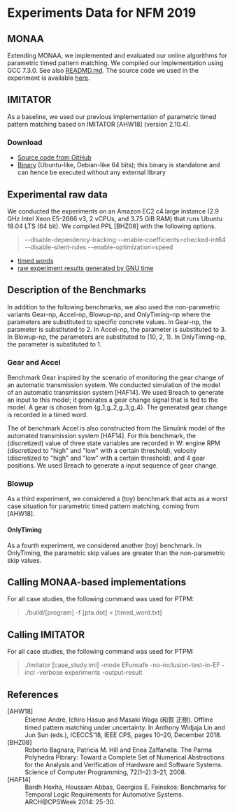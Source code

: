 Experiments Data for NFM 2019
=============================

MONAA
-----

Extending MONAA, we implemented and evaluated our online algorithms for parametric timed pattern matching. We compiled our implementation using GCC 7.3.0. See also [READMD.md](../README.md).
The source code we used in the experiment is available [here](https://github.com/MasWag/monaa/tree/f6189cbf849c8a97f7d8f86e30560f5ab48f9584).


IMITATOR
--------

As a baseline, we used our previous implementation of parametric timed pattern matching based on IMITATOR  [AHW18] (version 2.10.4).

### Download

- [Source code from GitHub](https://github.com/imitator-model-checker/imitator/archive/v2.10.4.tar.gz)
- [Binary](https://github.com/imitator-model-checker/imitator/releases/download/v2.10.4/imitator-v2.10.4-amd64) (Ubuntu-like, Debian-like 64 bits); this binary is standalone and can hence be executed without any external library

Experimental raw data
---------------------

We conducted the experiments on an Amazon EC2 c4.large instance (2.9 GHz Intel Xeon E5-2666 v3, 2 vCPUs, and 3.75 GiB RAM) that runs Ubuntu 18.04 LTS (64 bit).
We compiled PPL [BHZ08] with the following options.

> --disable-dependency-tracking --enable-coefficients=checked-int64 --disable-silent-rules --enable-optimization=speed

- [timed words](https://drive.google.com/open?id=1n_uhEUyk_1x49Kd5ioZcd5-Zte9fZQhd)
- [raw experiment results generated by GNU time](https://drive.google.com/open?id=1VIBhSHHXrwcbu0DNR9G848QbOc8o6m8k)

Description of the Benchmarks
-----------------------------

In addition to the following benchmarks, 
we also used the non-parametric variants Gear-np, Accel-np, Blowup-np, and OnlyTiming-np where the parameters are substituted to specific concrete values.
In Gear-np, the parameter is substituted to 2.
In Accel-np, the parameter is substituted to 3.
In Blowup-np, the parameters are substituted to (10, 2, 1).
In OnlyTiming-np, the parameter is substituted to 1.


### Gear and Accel

Benchmark Gear inspired by the scenario of monitoring the gear change of an automatic transmission system. We conducted simulation of the model of an automatic transmission system [HAF14]. We used Breach to generate an input to this model; it generates a gear change signal that is fed to the model. A gear is chosen from {g\_1,g\_2,g\_3,g\_4}. The generated gear change is recorded in a timed word.

The of benchmark Accel is also constructed from the Simulink model of the automated transmission system [HAF14]. For this benchmark, the (discretized) value of three state variables are recorded in W: engine RPM (discretized to "high" and "low" with a certain threshold), velocity (discretized to "high" and "low" with a certain threshold), and 4 gear positions. We used Breach to generate a input sequence of gear change.

### Blowup

As a third experiment, we considered a (toy) benchmark that acts as a worst case situation for parametric timed pattern matching, coming from [AHW18].

#### OnlyTiming

As a fourth experiment, we considered another (toy) benchmark. In OnlyTiming, the parametric skip values are greater than the non-parametric skip values.


Calling MONAA-based implementations
-----------------------------------

For all case studies, the following command was used for PTPM:

>  ./build/[program] -f [pta.dot] < [timed_word.txt]

Calling IMITATOR
----------------

For all case studies, the following command was used for PTPM:

> ./imitator [case_study.imi] -mode EFunsafe -no-inclusion-test-in-EF -incl -verbose experiments -output-result

References
----------

<dl>
<dt>[AHW18]</dt>
<dd>Étienne André, Ichiro Hasuo and Masaki Waga (和賀 正樹). Offline timed pattern matching under uncertainty. In Anthony Widjaja Lin and Jun Sun (eds.), ICECCS’18, IEEE CPS, pages 10–20, December 2018.</dd>
<dt>[BHZ08]</dt>
<dd>Roberto Bagnara, Patricia M. Hill and Enea Zaffanella. The Parma Polyhedra Pibrary: Toward a Complete Set of Numerical Abstractions for the Analysis and Verification of Hardware and Software Systems. Science of Computer Programming, 72(1–2):3–21, 2008.</dd>
<dt>[HAF14]</dt>
<dd>Bardh Hoxha, Houssam Abbas, Georgios E. Fainekos: Benchmarks for Temporal Logic Requirements for Automotive Systems. ARCH@CPSWeek 2014: 25-30.</dd>
</dl>
